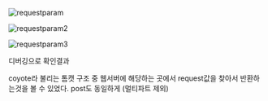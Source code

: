 ![requestparam](https://user-images.githubusercontent.com/97571604/226335758-fe965b97-cd24-4d9a-8ae1-cc30031eb6a4.PNG)  

![requestparam2](https://user-images.githubusercontent.com/97571604/226335825-6fe2eb30-4d99-4d71-8c6c-c2a1c35e5e55.PNG)

![requestparam3](https://user-images.githubusercontent.com/97571604/226335923-ed2370e3-b17c-4f1e-a213-eba1bf4e4ac6.PNG)

디버깅으로 확인결과  

coyote라 불리는 톰캣 구조 중 웹서버에 해당하는 곳에서 request값을 찾아서 반환하는것을 볼 수 있었다.
post도 동일하게 (멀티파트 제외)


 
